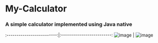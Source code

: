 # My-Calculator
### A simple calculator implemented using Java native
         
:-------------------------:|:-------------------------:
![image](https://user-images.githubusercontent.com/82037708/124360872-cd4c8700-dc49-11eb-8d91-db6b1beb9903.png)  |  ![image](https://user-images.githubusercontent.com/82037708/124360884-d76e8580-dc49-11eb-8c10-5417bc885790.png)
